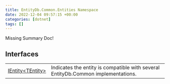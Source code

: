 ```yaml
---
title: EntityDb.Common.Entities Namespace
date: 2022-12-04 09:57:15 +00:00
categories: [dotnet]
tags: []
---
```


Missing Summary Doc!
## Interfaces
<table><tr><td><!--/posts/dotnet-entitydb-common-entities-ientity`1--><a href='#'>IEntity&lt;TEntity&gt;</a></td><td>
Indicates the entity is compatible with several EntityDb.Common implementations.
</td></tr></table>
